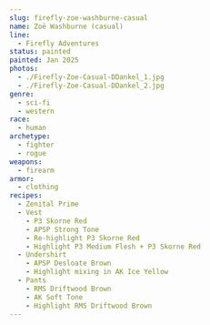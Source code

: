 ```yaml
---
slug: firefly-zoe-washburne-casual
name: Zoë Washburne (casual)
line:
  - Firefly Adventures
status: painted
painted: Jan 2025
photos:
  - ./Firefly-Zoe-Casual-DDankel_1.jpg
  - ./Firefly-Zoe-Casual-DDankel_2.jpg
genre:
  - sci-fi
  - western
race:
  - human
archetype:
  - fighter
  - rogue
weapons:
  - firearm
armor:
  - clothing
recipes:
  - Zenital Prime
  - Vest
    - P3 Skorne Red
    - APSP Strong Tone
    - Re-highlight P3 Skorne Red
    - Highlight P3 Medium Flesh + P3 Skorne Red
  - Undershirt
    - APSP Desloate Brown
    - Highlight mixing in AK Ice Yellow
  - Pants
    - RMS Driftwood Brown
    - AK Soft Tone
    - Highlight RMS Driftwood Brown
---
```

